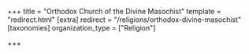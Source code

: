 +++
title = "Orthodox Church of the Divine Masochist"
template = "redirect.html"
[extra]
redirect = "/religions/orthodox-divine-masochist"
[taxonomies]
organization_type = ["Religion"]

+++


